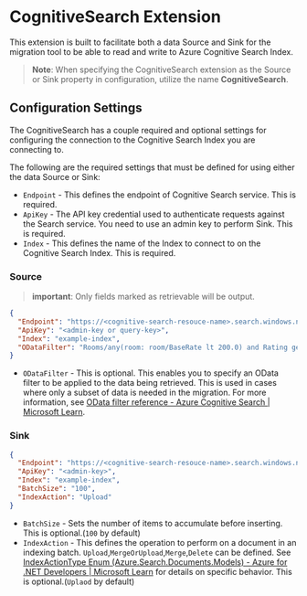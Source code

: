# CognitiveSearch Extension

This extension is built to facilitate both a data Source and Sink for the migration tool to be able to read and write to Azure Cognitive Search Index. 

> **Note**: When specifying the CognitiveSearch extension as the Source or Sink property in configuration, utilize the name **CognitiveSearch**.
> 
## Configuration Settings

The CognitiveSearch has a couple required and optional settings for configuring the connection to the Cognitive Search Index you are connecting to.

The following are the required settings that must be defined for using either the data Source or Sink:

- `Endpoint` - This defines the endpoint of Cognitive Search service. This is required.
- `ApiKey` - The API key credential used to authenticate requests against the Search service. You need to use an admin key to perform Sink. This is required.
- `Index` - This defines the name of the Index to connect to on the Cognitive Search Index. This is required.

### Source

 > **important**: Only fields marked as retrievable will be output.

```json
{
  "Endpoint": "https://<cognitive-search-resouce-name>.search.windows.net",
  "ApiKey": "<admin-key or query-key>",
  "Index": "example-index",
  "ODataFilter": "Rooms/any(room: room/BaseRate lt 200.0) and Rating ge 4"
}
```
- `ODataFilter` - This is optional. This enables you to specify an OData filter to be applied to the data being retrieved. This is used in cases where only a subset of data  is needed in the migration. For more information, see [OData filter reference - Azure Cognitive Search | Microsoft Learn](https://learn.microsoft.com/en-us/azure/search/search-query-odata-filter).

### Sink

```json
{
  "Endpoint": "https://<cognitive-search-resouce-name>.search.windows.net",
  "ApiKey": "<admin-key>",
  "Index": "example-index",
  "BatchSize": "100",
  "IndexAction": "Upload"
}
```

- `BatchSize` - Sets the number of items to accumulate before inserting. This is optional.(`100` by default) 
- `IndexAction` - This defines the operation to perform on a document in an indexing batch. `Upload`,`MergeOrUpload`,`Merge`,`Delete` can be defined. See [IndexActionType Enum (Azure.Search.Documents.Models) - Azure for .NET Developers | Microsoft Learn](https://learn.microsoft.com/en-us/dotnet/api/azure.search.documents.models.indexactiontype?view=azure-dotnet#fields)  for details on specific behavior. This is optional.(`Uplaod` by default)

